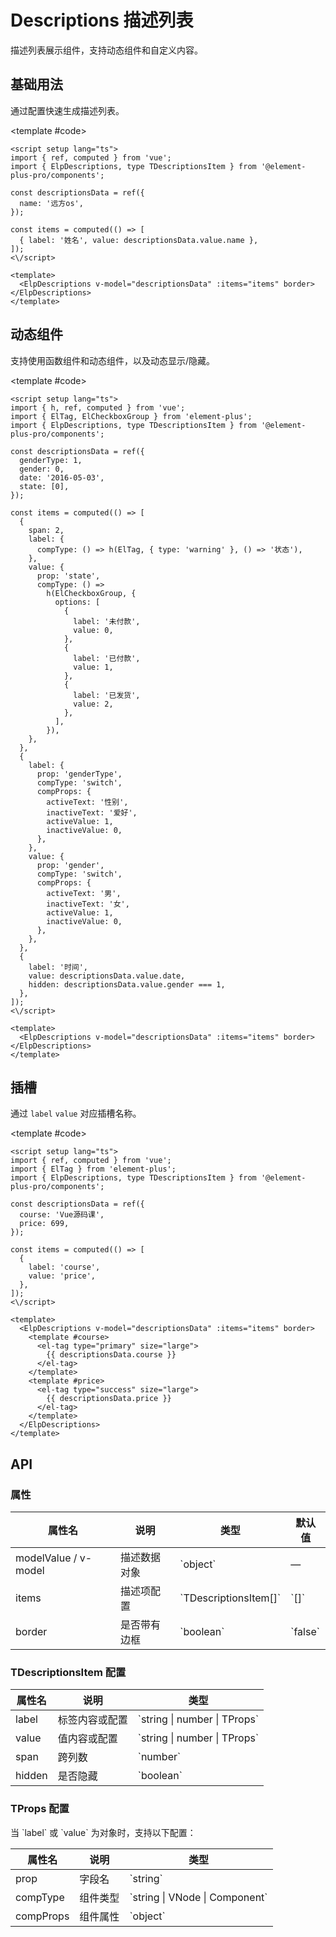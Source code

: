# Descriptions 描述列表

描述列表展示组件，支持动态组件和自定义内容。

<script setup>
import { h, ref, computed } from 'vue';
import { ElTag, ElCheckboxGroup } from 'element-plus';

// 基础用法
const demo1DescriptionsData = ref({
  name: '远方os',
});

const demo1Items = computed(() => [
  {
    label: '姓名',
    value: demo1DescriptionsData.value.name,
  },
]);

// 动态组件
const demo2DescriptionsData = ref({
  genderType: 1,
  gender: 0,
  date: '2016-05-03',
  state: [0],
});

const demo2Items = computed(() => [
  {
    span: 2,
    label: {
      compType: () => h(ElTag, { type: 'warning' }, () => '状态'),
    },
    value: {
      prop: 'state',
      compType: () =>
        h(ElCheckboxGroup, {
          options: [
            {
              label: '未付款',
              value: 0,
            },
            {
              label: '已付款',
              value: 1,
            },
            {
              label: '已发货',
              value: 2,
            },
          ],
        }),
    },
  },
  {
    label: {
      prop: 'genderType',
      compType: 'switch',
      compProps: {
        activeText: '性别',
        inactiveText: '爱好',
        activeValue: 1,
        inactiveValue: 0,
      },
    },
    value: {
      prop: 'gender',
      compType: 'switch',
      compProps: {
        activeText: '男',
        inactiveText: '女',
        activeValue: 1,
        inactiveValue: 0,
      },
    },
  },
  {
    label: '时间',
    value: demo2DescriptionsData.value.date,
    hidden: demo2DescriptionsData.value.gender === 1,
  },
]);

// 插槽
const demo3DescriptionsData = ref({
  course: 'Vue源码课',
  price: 699,
});

const demo3Items = computed(() => [
  {
    label: 'course',
    value: 'price',
  },
]);
</script>

## 基础用法

通过配置快速生成描述列表。

<Demo>
  <ElpDescriptions v-model="demo1DescriptionsData" :items="demo1Items" border></ElpDescriptions>
  
  <template #code>

```vue
<script setup lang="ts">
import { ref, computed } from 'vue';
import { ElpDescriptions, type TDescriptionsItem } from '@element-plus-pro/components';

const descriptionsData = ref({
  name: '远方os',
});

const items = computed(() => [
  { label: '姓名', value: descriptionsData.value.name },
]);
<\/script>

<template>
  <ElpDescriptions v-model="descriptionsData" :items="items" border></ElpDescriptions>
</template>
```

  </template>
</Demo>

## 动态组件

支持使用函数组件和动态组件，以及动态显示/隐藏。

<Demo>
  <ElpDescriptions v-model="demo2DescriptionsData" :items="demo2Items" border></ElpDescriptions>
  
  <template #code>

```vue
<script setup lang="ts">
import { h, ref, computed } from 'vue';
import { ElTag, ElCheckboxGroup } from 'element-plus';
import { ElpDescriptions, type TDescriptionsItem } from '@element-plus-pro/components';

const descriptionsData = ref({
  genderType: 1,
  gender: 0,
  date: '2016-05-03',
  state: [0],
});

const items = computed(() => [
  {
    span: 2,
    label: {
      compType: () => h(ElTag, { type: 'warning' }, () => '状态'),
    },
    value: {
      prop: 'state',
      compType: () =>
        h(ElCheckboxGroup, {
          options: [
            {
              label: '未付款',
              value: 0,
            },
            {
              label: '已付款',
              value: 1,
            },
            {
              label: '已发货',
              value: 2,
            },
          ],
        }),
    },
  },
  {
    label: {
      prop: 'genderType',
      compType: 'switch',
      compProps: {
        activeText: '性别',
        inactiveText: '爱好',
        activeValue: 1,
        inactiveValue: 0,
      },
    },
    value: {
      prop: 'gender',
      compType: 'switch',
      compProps: {
        activeText: '男',
        inactiveText: '女',
        activeValue: 1,
        inactiveValue: 0,
      },
    },
  },
  {
    label: '时间',
    value: descriptionsData.value.date,
    hidden: descriptionsData.value.gender === 1,
  },
]);
<\/script>

<template>
  <ElpDescriptions v-model="descriptionsData" :items="items" border></ElpDescriptions>
</template>
```

  </template>
</Demo>

## 插槽

通过 `label` `value` 对应插槽名称。

<Demo>
  <ElpDescriptions v-model="demo3DescriptionsData" :items="demo3Items" border>
    <template #course>
      <el-tag type="primary" size="large">
        {{ demo3DescriptionsData.course }}
      </el-tag>
    </template>
    <template #price>
      <el-tag type="success" size="large">
        {{ demo3DescriptionsData.price }}
      </el-tag>
    </template>
  </ElpDescriptions>
  
  <template #code>

```vue
<script setup lang="ts">
import { ref, computed } from 'vue';
import { ElTag } from 'element-plus';
import { ElpDescriptions, type TDescriptionsItem } from '@element-plus-pro/components';

const descriptionsData = ref({
  course: 'Vue源码课',
  price: 699,
});

const items = computed(() => [
  {
    label: 'course',
    value: 'price',
  },
]);
<\/script>

<template>
  <ElpDescriptions v-model="descriptionsData" :items="items" border>
    <template #course>
      <el-tag type="primary" size="large">
        {{ descriptionsData.course }}
      </el-tag>
    </template>
    <template #price>
      <el-tag type="success" size="large">
        {{ descriptionsData.price }}
      </el-tag>
    </template>
  </ElpDescriptions>
</template>
```

  </template>
</Demo>

## API

### 属性

| 属性名               | 说明         | 类型                    | 默认值    |
| -------------------- | ------------ | ----------------------- | --------- |
| modelValue / v-model | 描述数据对象 | \`object\`              | —         |
| items                | 描述项配置   | \`TDescriptionsItem[]\` | \`[]\`    |
| border               | 是否带有边框 | \`boolean\`             | \`false\` |

### TDescriptionsItem 配置

| 属性名 | 说明           | 类型                                   |
| ------ | -------------- | -------------------------------------- |
| label  | 标签内容或配置 | \`string &#124; number &#124; TProps\` |
| value  | 值内容或配置   | \`string &#124; number &#124; TProps\` |
| span   | 跨列数         | \`number\`                             |
| hidden | 是否隐藏       | \`boolean\`                            |

### TProps 配置

当 \`label\` 或 \`value\` 为对象时，支持以下配置：

| 属性名    | 说明     | 类型                                     |
| --------- | -------- | ---------------------------------------- |
| prop      | 字段名   | \`string\`                               |
| compType  | 组件类型 | \`string &#124; VNode &#124; Component\` |
| compProps | 组件属性 | \`object\`                               |
